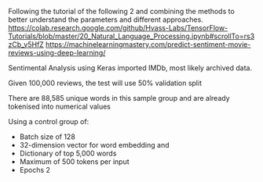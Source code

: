 Following the tutorial of the following 2 and combining the methods to better understand the parameters and different approaches.
https://colab.research.google.com/github/Hvass-Labs/TensorFlow-Tutorials/blob/master/20_Natural_Language_Processing.ipynb#scrollTo=rs3zCb_v5HfZ
https://machinelearningmastery.com/predict-sentiment-movie-reviews-using-deep-learning/

Sentimental Analysis using Keras imported IMDb, most likely archived data.

Given 100,000 reviews, the test will use 50% validation split

There are 88,585 unique words in this sample group and are already tokenised into numerical values

Using a control group of:
* Batch size of 128
* 32-dimension vector for word embedding and 
* Dictionary of top 5,000 words
* Maximum of 500 tokens per input
* Epochs 2
